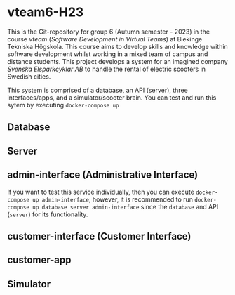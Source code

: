 # vteam6-H23

This is the Git-repository for group 6 (Autumn semester - 2023) in the course *vteam* (*Software Development in Virtual Teams*) at Blekinge Tekniska Högskola. This course aims to develop skills and knowledge within software development whilst working in a mixed team of campus and distance students. This project develops a system for an imagined company *Svenska Elsparkcyklar AB* to handle the rental of electric scooters in Swedish cities.

This system is comprised of a database, an API (server), three interfaces/apps, and a simulator/scooter brain. You can test and run this sytem by executing `docker-compose up`

## Database

## Server

## admin-interface (Administrative Interface)

If you want to test this service individually, then you can execute `docker-compose up admin-interface`; however, it is recommended to run `docker-compose up database server admin-interface` since the `database` and API (`server`) for its functionality.

## customer-interface (Customer Interface)

## customer-app

## Simulator
